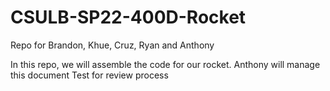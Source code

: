 # CSULB-SP22-400D-Rocket
Repo for Brandon, Khue, Cruz, Ryan and Anthony

In this repo, we will assemble the code for our rocket. Anthony will manage this document
Test for review process
